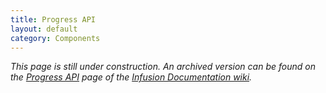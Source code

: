 ```yaml
---
title: Progress API
layout: default
category: Components
---
```


_This page is still under construction. An archived version can be found on the [Progress
API](http://wiki.fluidproject.org/display/docs/Progress+API) page of the [Infusion Documentation
wiki](http://wiki.fluidproject.org/display/docs/Infusion+Documentation)._
